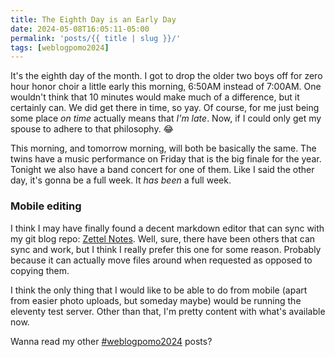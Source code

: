 ```yaml
---
title: The Eighth Day is an Early Day
date: 2024-05-08T16:05:11-05:00
permalink: 'posts/{{ title | slug }}/'
tags: [weblogpomo2024]
---
```


It's the eighth day of the month. I got to drop the older two boys off for zero hour honor choir a little early this morning, 6:50AM instead of 7:00AM. One wouldn't think that 10 minutes would make much of a difference, but it certainly can. We did get there in time, so yay. Of course, for me just being some place *on time* actually means that *I'm late*. Now, if I could only get my spouse to adhere to that philosophy. 😂

This morning, and tomorrow morning, will both be basically the same. The twins have a music performance on Friday that is the big finale for the year. Tonight we also have a band concert for one of them. Like I said the other day, it's gonna be a full week. It *has been* a full week.

### Mobile editing
I think I may have finally found a decent markdown editor that can sync with my git blog repo: [Zettel Notes](https://play.google.com/store/apps/details?id=org.eu.thedoc.zettelnotes). Well, sure, there have been others that can sync and work, but I think I really prefer this one for some reason. Probably because it can actually move files around when requested as opposed to copying them.

I think the only thing that I would like to be able to do from mobile (apart from easier photo uploads, but someday maybe) would be running the eleventy test server. Other than that, I'm pretty content with what's available now.

Wanna read my other [#weblogpomo2024](/tags/weblogpomo2024) posts?